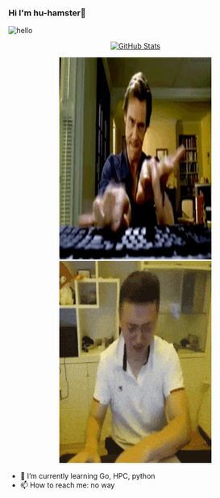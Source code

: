 ###  Hi I'm hu-hamster👋

![hello](https://views.whatilearened.today/views/github/hu-hamster/deplives.svg)

<p align="center">
    <a href="https://github.com/hu-hamster">
      <img alt="GitHub Stats" src="https://github-readme-stats.vercel.app/api?username=hu-hamster&include_all_commits=true&theme=dracula" />
    </a>
</p>

<p align="center">
    <img src="https://github.com/hu-hamster/hu-hamster/blob/main/do.gif" width=60% height="400"></img>
    <img src="https://github.com/hu-hamster/hu-hamster/blob/main/gan.gif" width=60% height="400"></img>
</p>

- 🌱 I’m currently learning Go, HPC, python
- 📫 How to reach me: no way


<!--
**hu-hamster/hu-hamster** is a ✨ _special_ ✨ repository because its `README.md` (this file) appears on your GitHub profile.

Here are some ideas to get you started:

- 🔭 I’m currently working on ...
- 🌱 I’m currently learning ...
- 👯 I’m looking to collaborate on ...
- 🤔 I’m looking for help with ...
- 💬 Ask me about ...
- 📫 How to reach me: ...
- 😄 Pronouns: ...
- ⚡ Fun fact: ...
-->
